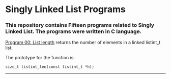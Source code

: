 # Singly Linked List Programs

### **This repository contains Fifteen programs related to Singly Linked List. The programs were written in C language.**

[Program 00: List length](https://github.com/ehabsmh/alx-low_level_programming/blob/main/0x13-more_singly_linked_lists/1-listint_len.c)
returns the number of elements in a linked listint_t list. 

The prototype for the function is:
```
size_t listint_len(const listint_t *h);
```

---
